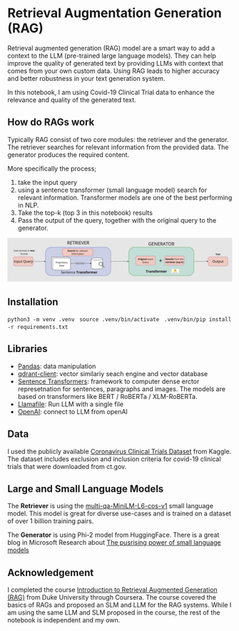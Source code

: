 # Retrieval Augmentation Generation (RAG)
Retrieval augmented generation (RAG) model are a smart way to add a context to the LLM (pre-trained large language models). They can help improve the quality of generated text by providing LLMs with context that comes from your own custom data. Using RAG leads to higher accuracy and better robustness in your text generation system. 

In this notebook, I am using Covid-19 Clinical Trial data to enhance the relevance and quality of the generated text. 

## How do RAGs work
Typically RAG consist of two core modules: the retriever and the generator. The retriever searches for relevant information from the provided data. The generator produces the required content.

More specifically the process;
1. take the input query
2. using a sentence transformer (small language model) search for relevant information. Transformer models are one of the best performing in NLP.
3. Take the top-k (top 3 in this notebook) results
4. Pass the output of the query, together with the original query to the generator. 

![alt text](images/RAG_architecture.jpg)

## Installation 

```python3 -m venv .venv ```
```source .venv/bin/activate ``` 
```.venv/bin/pip install -r requirements.txt ```

## Libraries
- [Pandas](https://pandas.pydata.org/): data manipulation
- [qdrant-client](https://github.com/qdrant/qdrant): vector similariy seach engine and vector database
- [Sentence Transformers](https://pypi.org/project/sentence-transformers/): framework to computer dense erctor represetnation for sentences, paragraphs and images. The models are based on transformers like BERT / RoBERTa / XLM-RoBERTa. 
- [Llamafile](https://github.com/Mozilla-Ocho/llamafile): Run LLM with a single file
- [OpenAI](https://pypi.org/project/openai/): connect to LLM from openAI

## Data 
I used the publicly available [Coronavirus Clinical Trials Dataset](https://www.kaggle.com/datasets/zohrarezgui/coronavirus-clinical-trials-dataset) from Kaggle. The dataset includes exclusion and inclusion criteria for covid-19 clinical trials that were downloaded from ct.gov. 

## Large and Small Language Models 
The __Retriever__ is using the [multi-qa-MiniLM-L6-cos-v1](https://www.sbert.net/docs/sentence_transformer/pretrained_models.html) small language model. This model is great for diverse use-cases and is trained on a dataset of over 1 billion training pairs. 

The __Generator__ is using Phi-2 model from HuggingFace. There is a great blog in Microsoft Research about [The pusrising power of small language models](https://www.microsoft.com/en-us/research/blog/phi-2-the-surprising-power-of-small-language-models/)

## Acknowledgement 
I completed the course [Introduction to Retrieval Augmented Generation (RAG)](https://www.coursera.org/learn/introduction-to-rag/home/) from Duke University through Coursera. The course covered the basics of RAGs and proposed an SLM and LLM for the RAG systems. While I am using the same LLM and SLM proposed in the course, the rest of the notebook is independent and my own. 

